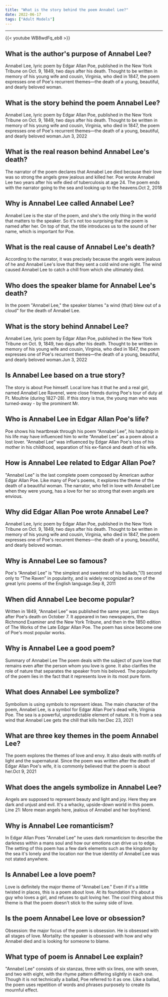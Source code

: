 ```yaml
---
title: "What is the story behind the poem Annabel Lee?"
date: 2022-06-17
tags: ["Adult Models"]
---
```


---
{{< youtube WB8wdFq_eb8 >}}
## What is the author's purpose of Annabel Lee?
Annabel Lee, lyric poem by Edgar Allan Poe, published in the New York Tribune on Oct. 9, 1849, two days after his death. Thought to be written in memory of his young wife and cousin, Virginia, who died in 1847, the poem expresses one of Poe's recurrent themes—the death of a young, beautiful, and dearly beloved woman.

## What is the story behind the poem Annabel Lee?
Annabel Lee, lyric poem by Edgar Allan Poe, published in the New York Tribune on Oct. 9, 1849, two days after his death. Thought to be written in memory of his young wife and cousin, Virginia, who died in 1847, the poem expresses one of Poe's recurrent themes—the death of a young, beautiful, and dearly beloved woman.Jun 3, 2022

## What is the real reason behind Annabel Lee's death?
The narrator of the poem declares that Annabel Lee died because their love was so strong the angels grew jealous and killed her. Poe wrote Annabel Lee two years after his wife died of tuberculosis at age 24. The poem ends with the narrator going to the sea and looking up to the heavens.Oct 2, 2018

## Why is Annabel Lee called Annabel Lee?
Annabel Lee is the star of the poem, and she's the only thing in the world that matters to the speaker. So it's not too surprising that the poem is named after her. On top of that, the title introduces us to the sound of her name, which is important for Poe.

## What is the real cause of Annabel Lee's death?
According to the narrator, it was precisely because the angels were jealous of he and Annabel Lee's love that they sent a cold wind one night. The wind caused Annabel Lee to catch a chill from which she ultimately died.

## Who does the speaker blame for Annabel Lee's death?
In the poem "Annabel Lee," the speaker blames "a wind {that} blew out of a cloud" for the death of Annabel Lee.

## What is the story behind Annabel Lee?
Annabel Lee, lyric poem by Edgar Allan Poe, published in the New York Tribune on Oct. 9, 1849, two days after his death. Thought to be written in memory of his young wife and cousin, Virginia, who died in 1847, the poem expresses one of Poe's recurrent themes—the death of a young, beautiful, and dearly beloved woman.Jun 3, 2022

## Is Annabel Lee based on a true story?
The story is about Poe himself. Local lore has it that he and a real girl, named Annabel Lee Ravenel, were close friends during Poe's tour of duty at Ft. Moultrie (during 1827-28). If this story is true, the young man who was turned-away - by the prominent Mr.

## Who is Annabel Lee in Edgar Allan Poe's life?
Poe shows his heartbreak through his poem “Annabel Lee”, his hardship in his life may have influenced him to write “Annabel Lee” as a poem about a lost lover. “Annabel Lee” was influenced by Edgar Allan Poe's loss of his mother in his childhood, separation of his ex-fiancé and death of his wife.

## How is Annabel Lee related to Edgar Allan Poe?
"Annabel Lee" is the last complete poem composed by American author Edgar Allan Poe. Like many of Poe's poems, it explores the theme of the death of a beautiful woman. The narrator, who fell in love with Annabel Lee when they were young, has a love for her so strong that even angels are envious.

## Why did Edgar Allan Poe wrote Annabel Lee?
Annabel Lee, lyric poem by Edgar Allan Poe, published in the New York Tribune on Oct. 9, 1849, two days after his death. Thought to be written in memory of his young wife and cousin, Virginia, who died in 1847, the poem expresses one of Poe's recurrent themes—the death of a young, beautiful, and dearly beloved woman.

## Why is Annabel Lee so famous?
Poe's “Annabel Lee” is “the simplest and sweetest of his ballads,”(1) second only to “The Raven” in popularity, and is widely recognized as one of the great lyric poems of the English language.Sep 8, 2011

## When did Annabel Lee become popular?
Written in 1849, “Annabel Lee” was published the same year, just two days after Poe's death on October 7. It appeared in two newspapers, the Richmond Examiner and the New York Tribune, and then in the 1850 edition of The Works of the Late Edgar Allan Poe. The poem has since become one of Poe's most popular works.

## Why is Annabel Lee a good poem?
Summary of Annabel Lee The poem deals with the subject of pure love that remains even after the person whom you love is gone. It also clarifies the role of nature that separates the speaker from his beloved. The popularity of the poem lies in the fact that it represents love in its most pure form.

## What does Annabel Lee symbolize?
Symbolism is using symbols to represent ideas. The main character of the poem, Annabel Lee, is a symbol for Edgar Allan Poe's dead wife, Virginia Poe. The sea is a powerful, unpredictable element of nature. It is from a sea wind that Annabel Lee gets the chill that kills her.Dec 23, 2021

## What are three key themes in the poem Annabel Lee?
The poem explores the themes of love and envy. It also deals with motifs of light and the supernatural. Since the poem was written after the death of Edgar Allan Poe's wife, it is commonly believed that the poem is about her.Oct 9, 2021

## What does the angels symbolize in Annabel Lee?
Angels are supposed to represent beauty and light and joy. Here they are dark and unjust and evil. It's a whacky, upside-down world in this poem. Line 21: More mean angels here, jealous of Annabel and her boyfriend.

## Why is Annabel Lee romanticism?
In Edgar Allan Poes "Annabel Lee" he uses dark romanticism to describe the darkness within a mans soul and how our emotions can drive us to edge. The setting of this poem has a few dark elements such as the kingdom by the sea it's lonely and the location nor the true identity of Annabel Lee was not stated anywhere.

## Is Annabel Lee a love poem?
Love is definitely the major theme of "Annabel Lee." Even if it's a little twisted in places, this is a poem about love. At its foundation it's about a guy who loves a girl, and refuses to quit loving her. The cool thing about this theme is that the poem doesn't stick to the sunny side of love.

## Is the poem Annabel Lee love or obsession?
Obsession: the major focus of the poem is obsession. He is obsessed with all stages of love. Mortality: the speaker is obsessed with how and why Annabel died and is looking for someone to blame.

## What type of poem is Annabel Lee explain?
"Annabel Lee" consists of six stanzas, three with six lines, one with seven, and two with eight, with the rhyme pattern differing slightly in each one. Though it is not technically a ballad, Poe referred to it as one. Like a ballad, the poem uses repetition of words and phrases purposely to create its mournful effect.

